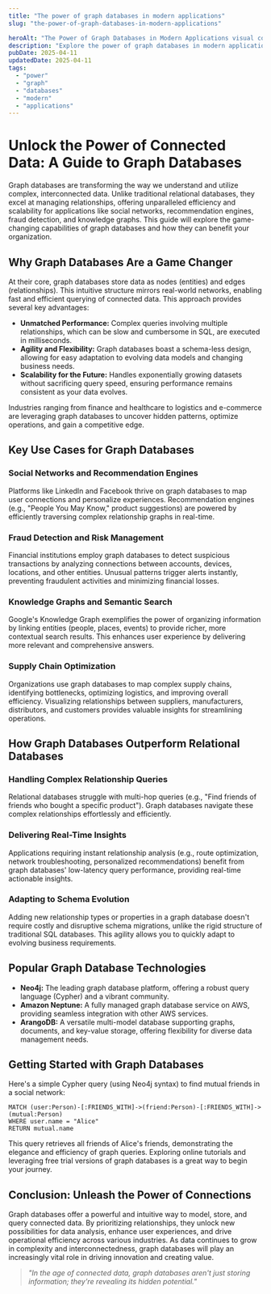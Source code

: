 ```yaml
---
title: "The power of graph databases in modern applications"
slug: "the-power-of-graph-databases-in-modern-applications"

heroAlt: "The Power of Graph Databases in Modern Applications visual cover image"
description: "Explore the power of graph databases in modern applications in this detailed guide, offering insights, strategies, and practical tips to enhance your understanding and application of the topic."
pubDate: 2025-04-11
updatedDate: 2025-04-11
tags:
  - "power"
  - "graph"
  - "databases"
  - "modern"
  - "applications"
---
```


# Unlock the Power of Connected Data: A Guide to Graph Databases

Graph databases are transforming the way we understand and utilize complex, interconnected data. Unlike traditional relational databases, they excel at managing relationships, offering unparalleled efficiency and scalability for applications like social networks, recommendation engines, fraud detection, and knowledge graphs. This guide will explore the game-changing capabilities of graph databases and how they can benefit your organization.

## Why Graph Databases Are a Game Changer

At their core, graph databases store data as nodes (entities) and edges (relationships). This intuitive structure mirrors real-world networks, enabling fast and efficient querying of connected data. This approach provides several key advantages:

- **Unmatched Performance:** Complex queries involving multiple relationships, which can be slow and cumbersome in SQL, are executed in milliseconds.
- **Agility and Flexibility:** Graph databases boast a schema-less design, allowing for easy adaptation to evolving data models and changing business needs.
- **Scalability for the Future:** Handles exponentially growing datasets without sacrificing query speed, ensuring performance remains consistent as your data evolves.

Industries ranging from finance and healthcare to logistics and e-commerce are leveraging graph databases to uncover hidden patterns, optimize operations, and gain a competitive edge.

## Key Use Cases for Graph Databases

### Social Networks and Recommendation Engines

Platforms like LinkedIn and Facebook thrive on graph databases to map user connections and personalize experiences. Recommendation engines (e.g., "People You May Know," product suggestions) are powered by efficiently traversing complex relationship graphs in real-time.

### Fraud Detection and Risk Management

Financial institutions employ graph databases to detect suspicious transactions by analyzing connections between accounts, devices, locations, and other entities. Unusual patterns trigger alerts instantly, preventing fraudulent activities and minimizing financial losses.

### Knowledge Graphs and Semantic Search

Google's Knowledge Graph exemplifies the power of organizing information by linking entities (people, places, events) to provide richer, more contextual search results. This enhances user experience by delivering more relevant and comprehensive answers.

### Supply Chain Optimization

Organizations use graph databases to map complex supply chains, identifying bottlenecks, optimizing logistics, and improving overall efficiency. Visualizing relationships between suppliers, manufacturers, distributors, and customers provides valuable insights for streamlining operations.

## How Graph Databases Outperform Relational Databases

### Handling Complex Relationship Queries

Relational databases struggle with multi-hop queries (e.g., "Find friends of friends who bought a specific product"). Graph databases navigate these complex relationships effortlessly and efficiently.

### Delivering Real-Time Insights

Applications requiring instant relationship analysis (e.g., route optimization, network troubleshooting, personalized recommendations) benefit from graph databases' low-latency query performance, providing real-time actionable insights.

### Adapting to Schema Evolution

Adding new relationship types or properties in a graph database doesn't require costly and disruptive schema migrations, unlike the rigid structure of traditional SQL databases. This agility allows you to quickly adapt to evolving business requirements.

## Popular Graph Database Technologies

- **Neo4j:** The leading graph database platform, offering a robust query language (Cypher) and a vibrant community.
- **Amazon Neptune:** A fully managed graph database service on AWS, providing seamless integration with other AWS services.
- **ArangoDB:** A versatile multi-model database supporting graphs, documents, and key-value storage, offering flexibility for diverse data management needs.

## Getting Started with Graph Databases

Here's a simple Cypher query (using Neo4j syntax) to find mutual friends in a social network:

```cypher
MATCH (user:Person)-[:FRIENDS_WITH]->(friend:Person)-[:FRIENDS_WITH]->(mutual:Person)
WHERE user.name = "Alice"
RETURN mutual.name
```

This query retrieves all friends of Alice's friends, demonstrating the elegance and efficiency of graph queries. Exploring online tutorials and leveraging free trial versions of graph databases is a great way to begin your journey.

## Conclusion: Unleash the Power of Connections

Graph databases offer a powerful and intuitive way to model, store, and query connected data. By prioritizing relationships, they unlock new possibilities for data analysis, enhance user experiences, and drive operational efficiency across various industries. As data continues to grow in complexity and interconnectedness, graph databases will play an increasingly vital role in driving innovation and creating value.

> _"In the age of connected data, graph databases aren't just storing information; they're revealing its hidden potential."_
